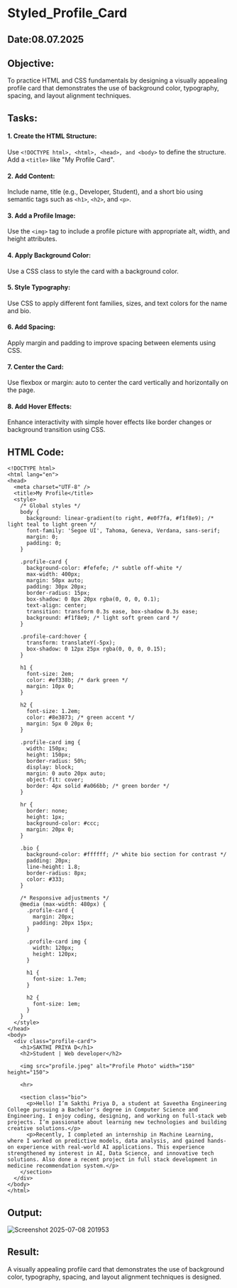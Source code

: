 # Styled_Profile_Card
## Date:08.07.2025

## Objective:
To practice HTML and CSS fundamentals by designing a visually appealing profile card that demonstrates the use of background color, typography, spacing, and layout alignment techniques.

## Tasks:
#### 1. Create the HTML Structure:
Use ```<!DOCTYPE html>, <html>, <head>, and <body>``` to define the structure.
Add a ```<title>``` like "My Profile Card".

#### 2. Add Content:
Include name, title (e.g., Developer, Student), and a short bio using semantic tags such as ```<h1>```, ```<h2>```, and ```<p>```.

#### 3. Add a Profile Image:
Use the ```<img>``` tag to include a profile picture with appropriate alt, width, and height attributes.

#### 4. Apply Background Color:
Use a CSS class to style the card with a background color.

#### 5. Style Typography:
Use CSS to apply different font families, sizes, and text colors for the name and bio.

#### 6. Add Spacing:
Apply margin and padding to improve spacing between elements using CSS.

#### 7. Center the Card:
Use flexbox or margin: auto to center the card vertically and horizontally on the page.

#### 8. Add Hover Effects:
Enhance interactivity with simple hover effects like border changes or background transition using CSS.

## HTML Code:
```
<!DOCTYPE html>
<html lang="en">
<head>
  <meta charset="UTF-8" />
  <title>My Profile</title>
  <style>
    /* Global styles */
    body {
      background: linear-gradient(to right, #e0f7fa, #f1f8e9); /* light teal to light green */
      font-family: 'Segoe UI', Tahoma, Geneva, Verdana, sans-serif;
      margin: 0;
      padding: 0;
    }

    .profile-card {
      background-color: #fefefe; /* subtle off-white */
      max-width: 400px;
      margin: 50px auto;
      padding: 30px 20px;
      border-radius: 15px;
      box-shadow: 0 8px 20px rgba(0, 0, 0, 0.1);
      text-align: center;
      transition: transform 0.3s ease, box-shadow 0.3s ease;
      background: #f1f8e9; /* light soft green card */
    }

    .profile-card:hover {
      transform: translateY(-5px);
      box-shadow: 0 12px 25px rgba(0, 0, 0, 0.15);
    }

    h1 {
      font-size: 2em;
      color: #ef338b; /* dark green */
      margin: 10px 0;
    }

    h2 {
      font-size: 1.2em;
      color: #8e3873; /* green accent */
      margin: 5px 0 20px 0;
    }

    .profile-card img {
      width: 150px;
      height: 150px;
      border-radius: 50%;
      display: block;
      margin: 0 auto 20px auto;
      object-fit: cover;
      border: 4px solid #a066bb; /* green border */
    }

    hr {
      border: none;
      height: 1px;
      background-color: #ccc;
      margin: 20px 0;
    }

    .bio {
      background-color: #ffffff; /* white bio section for contrast */
      padding: 20px;
      line-height: 1.8;
      border-radius: 8px;
      color: #333;
    }

    /* Responsive adjustments */
    @media (max-width: 480px) {
      .profile-card {
        margin: 20px;
        padding: 20px 15px;
      }

      .profile-card img {
        width: 120px;
        height: 120px;
      }

      h1 {
        font-size: 1.7em;
      }

      h2 {
        font-size: 1em;
      }
    }
  </style>
</head>
<body>
  <div class="profile-card">
    <h1>SAKTHI PRIYA D</h1>
    <h2>Student | Web developer</h2>

    <img src="profile.jpeg" alt="Profile Photo" width="150" height="150">

    <hr>

    <section class="bio">
      <p>Hello! I’m Sakthi Priya D, a student at Saveetha Engineering College pursuing a Bachelor's degree in Computer Science and Engineering. I enjoy coding, designing, and working on full-stack web projects. I’m passionate about learning new technologies and building creative solutions.</p>
      <p>Recently, I completed an internship in Machine Learning, where I worked on predictive models, data analysis, and gained hands-on experience with real-world AI applications. This experience strengthened my interest in AI, Data Science, and innovative tech solutions. Also done a recent project in full stack development in medicine recommendation system.</p>
    </section>
  </div>
</body>
</html>
```

## Output:

![Screenshot 2025-07-08 201953](https://github.com/user-attachments/assets/ea1da923-38c6-4d6d-b87a-77ef4ff9a176)

## Result:
A visually appealing profile card that demonstrates the use of background color, typography, spacing, and layout alignment techniques is designed.
